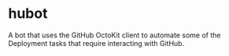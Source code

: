 hubot
=====

A bot that uses the GitHub OctoKit client to automate some of the Deployment tasks that require interacting with GitHub.
